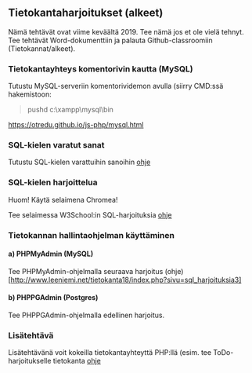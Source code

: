## Tietokantaharjoitukset (alkeet)

Nämä tehtävät ovat viime keväältä 2019. Tee nämä jos et ole vielä tehnyt. Tee tehtävät Word-dokumenttiin ja palauta Github-classroomiin (Tietokannat/alkeet).

### Tietokantayhteys komentorivin kautta (MySQL)

Tutustu MySQL-serveriin komentorividemon avulla (siirry CMD:ssä hakemistoon:
> pushd c:\xampp\mysql\bin

https://otredu.github.io/js-php/mysql.html

### SQL-kielen varatut sanat

Tutustu SQL-kielen varattuihin sanoihin [ohje](http://www.leeniemi.net/tietokanta18/index.php?sivu=sql_harjoituksia2)

### SQL-kielen harjoittelua

Huom! Käytä selaimena Chromea!

Tee selaimessa W3School:in SQL-harjoituksia [ohje](http://www.leeniemi.net/tietokanta18/index.php?sivu=sql_harjoituksia)

### Tietokannan hallintaohjelman käyttäminen

#### a) PHPMyAdmin (MySQL)

Tee PHPMyAdmin-ohjelmalla seuraava harjoitus (ohje)[http://www.leeniemi.net/tietokanta18/index.php?sivu=sql_harjoituksia3]

#### b) PHPPGAdmin (Postgres)

Tee PHPPGAdmin-ohjelmalla edellinen harjoitus.

### Lisätehtävä

Lisätehtävänä voit kokeilla tietokantayhteyttä PHP:llä (esim. tee ToDo-harjoitukselle tietokanta [ohje](http://www.leeniemi.net/sasp18/index.php?sivu=phpm15)